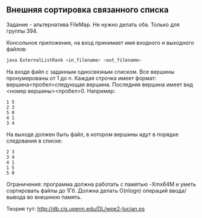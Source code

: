 ## Внешняя сортировка связанного списка
Задание - альтернатива FileMap. Не нужно делать оба. Только для группы 394. 

Консольное приложение, на вход принимает имя входного и выходного файлов:
```bash
java ExternalListRank <in_filename> <out_filename>
```

На входе файл с заданным односвязным списком. Все вершины пронумерованы от 1 до n. Каждая строчка имеет формат: вершина<пробел>следующая вершина. Последняя вершина имеет вид <номер вершины><пробел>0.
Например:
```
1 5
2 3
5 0
4 1
3 4
```

На выходе должен быть файл, в котором вершины идут в порядке следования в списке:
```
2 3
3 4
4 1
1 5
5 0
```

Ограничения: программа должна работать с памятью -Xmx64M и уметь сортировать файлы до 1Гб. Должна делать O(nlogn) операций ввода/вывода во внешнюю память.

Теория тут: 
http://db.cis.upenn.edu/DL/wpe2-lucian.ps
